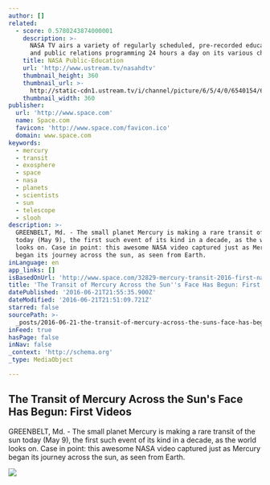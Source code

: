 ```yaml
---
author: []
related:
  - score: 0.5780243874000001
    description: >-
      NASA TV airs a variety of regularly scheduled, pre-recorded educational
      and public relations programming 24 hours a day on its various channels.
    title: NASA Public-Education
    url: 'http://www.ustream.tv/nasahdtv'
    thumbnail_height: 360
    thumbnail_url: >-
      http://static-cdn1.ustream.tv/i/channel/picture/6/5/4/0/6540154/6540154,640x360,b:2.jpg
    thumbnail_width: 360
publisher:
  url: 'http://www.space.com'
  name: Space.com
  favicon: 'http://www.space.com/favicon.ico'
  domain: www.space.com
keywords:
  - mercury
  - transit
  - exosphere
  - space
  - nasa
  - planets
  - scientists
  - sun
  - telescope
  - slooh
description: >-
  GREENBELT, Md. - The small planet Mercury is making a rare transit of the sun
  today (May 9), the first such event of its kind in a decade, as the world
  looks on. Case in point: this awesome NASA video captured just as Mercury
  began its journey across the sun, as seen from Earth.
inLanguage: en
app_links: []
isBasedOnUrl: 'http://www.space.com/32829-mercury-transit-2016-first-nasa-videos.html'
title: 'The Transit of Mercury Across the Sun''s Face Has Begun: First Videos'
datePublished: '2016-06-21T21:55:35.900Z'
dateModified: '2016-06-21T21:51:09.721Z'
starred: false
sourcePath: >-
  _posts/2016-06-21-the-transit-of-mercury-across-the-suns-face-has-begun-firs.md
inFeed: true
hasPage: false
inNav: false
_context: 'http://schema.org'
_type: MediaObject

---
```

<article style=""><h1>The Transit of Mercury Across the Sun's Face Has Begun: First Videos</h1><p>GREENBELT, Md. - The small planet Mercury is making a rare transit of the sun today (May 9), the first such event of its kind in a decade, as the world looks on. Case in point: this awesome NASA video captured just as Mercury began its journey across the sun, as seen from Earth.</p><img src="http://www.space.com/images/i/000/055/334/original/nasa-mercury-transit-video.jpg?interpolation=lanczos-none&amp;downsize=*:1000" /></article>